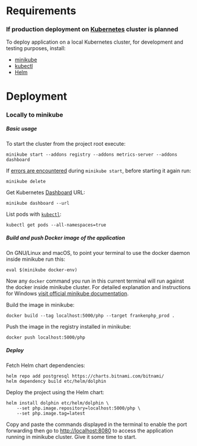 # Requirements

### If production deployment on [Kubernetes](https://kubernetes.io/) cluster is planned

To deploy application on a local Kubernetes cluster, for development and testing purposes, install:

- [minikube](https://minikube.sigs.k8s.io/docs/start/)
- [kubectl](https://kubernetes.io/docs/tasks/tools/#kubectl)
- [Helm](https://helm.sh/docs/intro/quickstart/)

# Deployment

### Locally to minikube

##### Basic usage

To start the cluster from the project root execute:

    minikube start --addons registry --addons metrics-server --addons dashboard

If [errors are encountered](https://github.com/kubernetes/minikube/issues/19387) during `minikube start`, before starting it again run:

    minikube delete

Get Kubernetes [Dashboard](https://minikube.sigs.k8s.io/docs/handbook/dashboard/) URL:

    minikube dashboard --url

List pods with [`kubectl`](https://kubernetes.io/docs/reference/kubectl/):

    kubectl get pods --all-namespaces=true

##### Build and push Docker image of the application

On GNU/Linux and macOS, to point your terminal to use the docker daemon inside minikube run this:

    eval $(minikube docker-env)

Now any `docker` command you run in this current terminal will run against the docker inside minikube cluster. For detailed explanation and instructions for Windows [visit official minikube documentation](https://minikube.sigs.k8s.io/docs/handbook/pushing/#1-pushing-directly-to-the-in-cluster-docker-daemon-docker-env).

Build the image in minikube:

    docker build --tag localhost:5000/php --target frankenphp_prod .

Push the image in the registry installed in minikube:

    docker push localhost:5000/php

##### Deploy

Fetch Helm chart dependencies:

    helm repo add postgresql https://charts.bitnami.com/bitnami/
    helm dependency build etc/helm/dolphin

Deploy the project using the Helm chart:

    helm install dolphin etc/helm/dolphin \
        --set php.image.repository=localhost:5000/php \
        --set php.image.tag=latest

Copy and paste the commands displayed in the terminal to enable the port forwarding then go to [http://localhost:8080](http://localhost:8080) to access the application running in minikube cluster. Give it some time to start.

